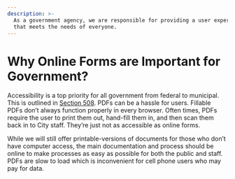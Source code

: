 ```yaml
---
description: >-
  As a government agency, we are responsible for providing a user experience
  that meets the needs of everyone.
---
```


# Why Online Forms are Important for Government?

Accessibility is a top priority for all government from federal to municipal. This is outlined in [Section 508](https://www.section508.gov/manage/laws-and-policies). PDFs can be a hassle for users. Fillable PDFs don’t always function properly in every browser. Often times, PDFs require the user to print them out, hand-fill them in, and then scan them back in to City staff. They’re just not as accessible as online forms.

While we will still offer printable-versions of documents for those who don’t have computer access, the main documentation and process should be online to make processes as easy as possible for both the public and staff. PDFs are slow to load which is inconvenient for cell phone users who may pay for data. 


